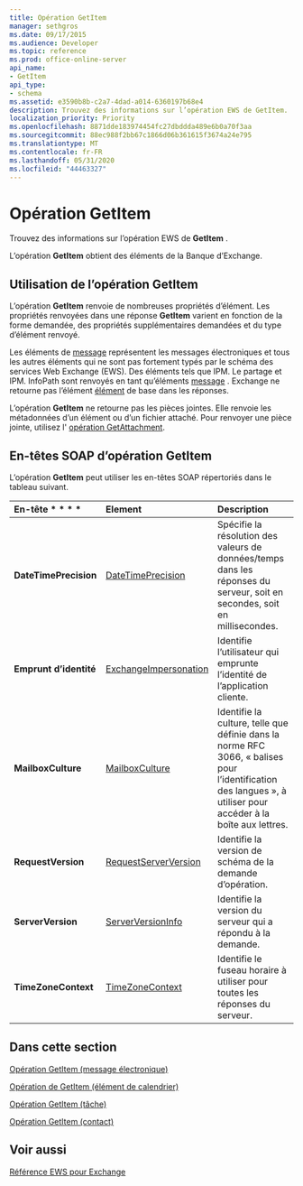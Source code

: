 ```yaml
---
title: Opération GetItem
manager: sethgros
ms.date: 09/17/2015
ms.audience: Developer
ms.topic: reference
ms.prod: office-online-server
api_name:
- GetItem
api_type:
- schema
ms.assetid: e3590b8b-c2a7-4dad-a014-6360197b68e4
description: Trouvez des informations sur l’opération EWS de GetItem.
localization_priority: Priority
ms.openlocfilehash: 8871dde183974454fc27dbddda489e6b0a70f3aa
ms.sourcegitcommit: 88ec988f2bb67c1866d06b361615f3674a24e795
ms.translationtype: MT
ms.contentlocale: fr-FR
ms.lasthandoff: 05/31/2020
ms.locfileid: "44463327"
---
```

# <a name="getitem-operation"></a>Opération GetItem

Trouvez des informations sur l’opération EWS de **GetItem** . 
  
L’opération **GetItem** obtient des éléments de la Banque d’Exchange. 
  
## <a name="using-the-getitem-operation"></a>Utilisation de l’opération GetItem

L’opération **GetItem** renvoie de nombreuses propriétés d’élément. Les propriétés renvoyées dans une réponse **GetItem** varient en fonction de la forme demandée, des propriétés supplémentaires demandées et du type d’élément renvoyé. 
  
Les éléments de [message](message-ex15websvcsotherref.md) représentent les messages électroniques et tous les autres éléments qui ne sont pas fortement typés par le schéma des services Web Exchange (EWS). Des éléments tels que IPM. Le partage et IPM. InfoPath sont renvoyés en tant qu’éléments [message](message-ex15websvcsotherref.md) . Exchange ne retourne pas l’élément [élément](item.md) de base dans les réponses. 
  
L’opération **GetItem** ne retourne pas les pièces jointes. Elle renvoie les métadonnées d’un élément ou d’un fichier attaché. Pour renvoyer une pièce jointe, utilisez l' [opération GetAttachment](getattachment-operation.md).
  
## <a name="getitem-operation-soap-headers"></a>En-têtes SOAP d’opération GetItem

L’opération **GetItem** peut utiliser les en-têtes SOAP répertoriés dans le tableau suivant. 
  
|En-tête * * * *|****Element****|****Description****|
|:-----|:-----|:-----|
|**DateTimePrecision** <br/> |[DateTimePrecision](datetimeprecision.md) <br/> |Spécifie la résolution des valeurs de données/temps dans les réponses du serveur, soit en secondes, soit en millisecondes.  <br/> |
|**Emprunt d’identité** <br/> |[ExchangeImpersonation](exchangeimpersonation.md) <br/> |Identifie l’utilisateur qui emprunte l’identité de l’application cliente.  <br/> |
|**MailboxCulture** <br/> |[MailboxCulture](mailboxculture.md) <br/> |Identifie la culture, telle que définie dans la norme RFC 3066, « balises pour l’identification des langues », à utiliser pour accéder à la boîte aux lettres.  <br/> |
|**RequestVersion** <br/> |[RequestServerVersion](requestserverversion.md) <br/> |Identifie la version de schéma de la demande d’opération.  <br/> |
|**ServerVersion** <br/> |[ServerVersionInfo](serverversioninfo.md) <br/> |Identifie la version du serveur qui a répondu à la demande.  <br/> |
|**TimeZoneContext** <br/> |[TimeZoneContext](timezonecontext.md) <br/> |Identifie le fuseau horaire à utiliser pour toutes les réponses du serveur.  <br/> |
   
## <a name="in-this-section"></a>Dans cette section

[Opération GetItem (message électronique)](getitem-operation-email-message.md)
  
[Opération de GetItem (élément de calendrier)](getitem-operation-calendar-item.md)
  
[Opération GetItem (tâche)](getitem-operation-task.md)
  
[Opération GetItem (contact)](getitem-operation-contact.md)
  
## <a name="see-also"></a>Voir aussi



[Référence EWS pour Exchange](ews-reference-for-exchange.md)

